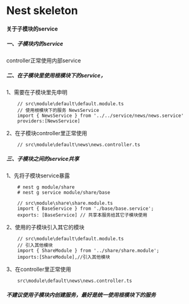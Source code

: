 # Nest skeleton


#### 关于子模块的service

##### 一、子模块内的service
controller正常使用内部service

##### 二、在子模块里使用根模块下的service，
1、需要在子模块里先申明
```
    // src\module\default\default.module.ts
    // 使用根模块下的服务 NewsService
    import { NewsService } from '../../service/news/news.service'
    providers:[NewsService]
```
2、在子模块controller里正常使用
```
    // src\module\default\news\news.controller.ts
```

##### 三、子模块之间的service共享
1、先将子模块service暴露
```
    # nest g module/share
    # nest g service module/share/base

    // src\module\share\share.module.ts
    import { BaseService } from './base/base.service';
    exports: [BaseService] // 共享本服务给其它子模块使用
```
2、使用的子模块引入其它的模块
```
    // src\module\default\default.module.ts
    // 引入其他模块
    import { ShareModule } from '../share/share.module';
    imports:[ShareModule],//引入其他模块
```
3、在controller里正常使用
```
    src\module\default\news\news.controller.ts   
```


##### 不建议使用子模块内创建服务，最好是统一使用根模块下的服务
